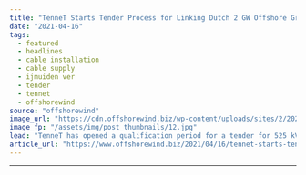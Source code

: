 ```yaml
---
title: "TenneT Starts Tender Process for Linking Dutch 2 GW Offshore Grids to Land"
date: "2021-04-16"
tags: 
  - featured
  - headlines
  - cable installation
  - cable supply
  - ijmuiden ver
  - tender
  - tennet
  - offshorewind
source: "offshorewind"
image_url: "https://cdn.offshorewind.biz/wp-content/uploads/sites/2/2021/01/18153003/TenneT_HVDC-2-GW-grid-connection.jpg"
image_fp: "/assets/img/post_thumbnails/12.jpg"
lead: "TenneT has opened a qualification period for a tender for 525 kV DC cable"
article_url: "https://www.offshorewind.biz/2021/04/16/tennet-starts-tender-process-for-linking-dutch-2-gw-offshore-grids-to-land/"
---
```


---
